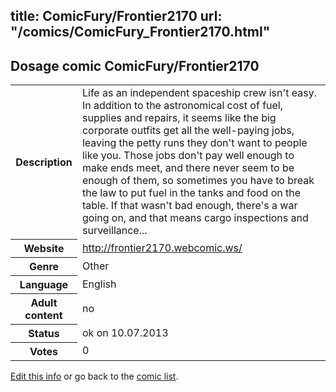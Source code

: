 title: ComicFury/Frontier2170
url: "/comics/ComicFury_Frontier2170.html"
---
Dosage comic ComicFury/Frontier2170
-----------------------------------------

<p id="msg"></p>
<script type="text/javascript">
if (window.location.search === '?edit_info_mail=sent_ok') {
  var elem = document.getElementById("msg");
  elem.innerHTML = 'Edited information sucessfully sent for review, which is usually done daily. Thanks!';
  elem.className = 'ok';
}
</script>
<table class="comicinfo">
<tr>
<th>Description</th><td>Life as an independent spaceship crew isn't easy. In addition to the astronomical cost of fuel, supplies and repairs, it seems like the big corporate outfits get all the well-paying jobs, leaving the petty runs they don't want to people like you. Those jobs don't pay well enough to make ends meet, and there never seem to be enough of them, so sometimes you have to break the law to put fuel in the tanks and food on the table. If that wasn't bad enough, there's a war going on, and that means cargo inspections and surveillance...</td>
</tr>
<tr>
<th>Website</th><td><a href="http://frontier2170.webcomic.ws/">http://frontier2170.webcomic.ws/</a></td>
</tr>
<tr>
<th>Genre</th><td>Other</td>
</tr>
<tr>
<th>Language</th><td>English</td>
</tr>
<tr>
<th>Adult content</th><td>no</td>
</tr>
<tr>
<th>Status</th><td>ok on 10.07.2013</td>
</tr>
<tr>
<th>Votes</th><td>0</td>
</tr>
</table>

[Edit this info](ComicFury_Frontier2170_edit.html) or go back to the [comic list](../comic-index.html).
